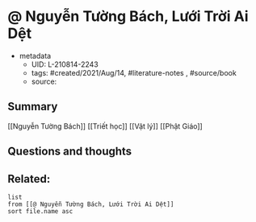 # @ Nguyễn Tường Bách, Lưới Trời Ai Dệt


- metadata
	- UID: L-210814-2243
	- tags: #created/2021/Aug/14, #literature-notes , #source/book 
	- source: 

## Summary
[[Nguyễn Tường Bách]]
[[Triết học]]
[[Vật lý]]
[[Phật Giáo]]

## Questions and thoughts


## Related:
```dataview
list
from [[@ Nguyễn Tường Bách, Lưới Trời Ai Dệt]]
sort file.name asc
```
